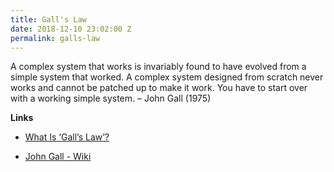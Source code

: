 ```yaml
---
title: Gall's Law
date: 2018-12-10 23:02:00 Z
permalink: galls-law
---
```


A complex system that works is invariably found to have evolved from a simple system that worked. A complex system designed from scratch never works and cannot be patched up to make it work. You have to start over with a working simple system. – John Gall (1975)

**Links**

* [What Is ‘Gall’s Law’?](https://personalmba.com/galls-law/)

* [John Gall - Wiki](https://en.wikipedia.org/wiki/John_Gall_%28author%29#Gall.27s_law)